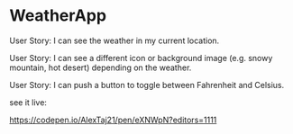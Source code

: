 # WeatherApp
User Story: I can see the weather in my current location.

User Story: I can see a different icon or background image (e.g. snowy mountain, hot desert) depending on the weather.

User Story: I can push a button to toggle between Fahrenheit and Celsius.



see it live:

https://codepen.io/AlexTaj21/pen/eXNWpN?editors=1111
